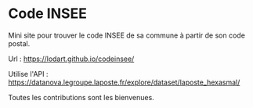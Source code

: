 # Code INSEE

Mini site pour trouver le code INSEE de sa commune à partir de son code postal.

Url : https://lodart.github.io/codeinsee/

Utilise l'API : https://datanova.legroupe.laposte.fr/explore/dataset/laposte_hexasmal/

Toutes les contributions sont les bienvenues.
